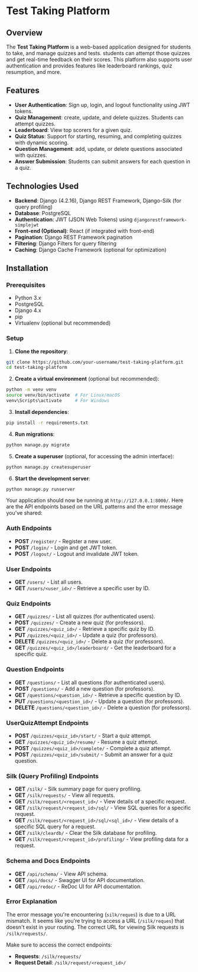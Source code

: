 
# Test Taking Platform

## Overview

The **Test Taking Platform** is a web-based application designed for students to take, and manage quizzes and tests. students can attempt those quizzes and get real-time feedback on their scores. This platform also supports user authentication and provides features like leaderboard rankings, quiz resumption, and more.

## Features

- **User Authentication**: Sign up, login, and logout functionality using JWT tokens.
- **Quiz Management**: create, update, and delete quizzes. Students can attempt quizzes.
- **Leaderboard**: View top scorers for a given quiz.
- **Quiz Status**: Support for starting, resuming, and completing quizzes with dynamic scoring.
- **Question Management**: add, update, or delete questions associated with quizzes.
- **Answer Submission**: Students can submit answers for each question in a quiz.

## Technologies Used

- **Backend**: Django (4.2.16), Django REST Framework, Django-Silk (for query profiling)
- **Database**: PostgreSQL
- **Authentication**: JWT (JSON Web Tokens) using `djangorestframework-simplejwt`
- **Front-end (Optional)**: React (if integrated with front-end)
- **Pagination**: Django REST Framework pagination
- **Filtering**: Django Filters for query filtering
- **Caching**: Django Cache Framework (optional for optimization)

## Installation

### Prerequisites

- Python 3.x
- PostgreSQL
- Django 4.x
- pip
- Virtualenv (optional but recommended)

### Setup

1. **Clone the repository**:

```bash
git clone https://github.com/your-username/test-taking-platform.git
cd test-taking-platform
```

2. **Create a virtual environment** (optional but recommended):

```bash
python -m venv venv
source venv/bin/activate  # For Linux/macOS
venv\Scripts\activate     # For Windows
```

3. **Install dependencies**:

```bash
pip install -r requirements.txt
```

4. **Run migrations**:

```bash
python manage.py migrate
```

5. **Create a superuser** (optional, for accessing the admin interface):

```bash
python manage.py createsuperuser
```

6. **Start the development server**:

```bash
python manage.py runserver
```

Your application should now be running at `http://127.0.0.1:8000/`.
Here are the API endpoints based on the URL patterns and the error message you've shared:

### Auth Endpoints
- **POST** `/register/` - Register a new user.
- **POST** `/login/` - Login and get JWT token.
- **POST** `/logout/` - Logout and invalidate JWT token.

### User Endpoints
- **GET** `/users/` - List all users.
- **GET** `/users/<user_id>/` - Retrieve a specific user by ID.

### Quiz Endpoints
- **GET** `/quizzes/` - List all quizzes (for authenticated users).
- **POST** `/quizzes/` - Create a new quiz (for professors).
- **GET** `/quizzes/<quiz_id>/` - Retrieve a specific quiz by ID.
- **PUT** `/quizzes/<quiz_id>/` - Update a quiz (for professors).
- **DELETE** `/quizzes/<quiz_id>/` - Delete a quiz (for professors).
- **GET** `/quizzes/<quiz_id>/leaderboard/` - Get the leaderboard for a specific quiz.

### Question Endpoints
- **GET** `/questions/` - List all questions (for authenticated users).
- **POST** `/questions/` - Add a new question (for professors).
- **GET** `/questions/<question_id>/` - Retrieve a specific question by ID.
- **PUT** `/questions/<question_id>/` - Update a question (for professors).
- **DELETE** `/questions/<question_id>/` - Delete a question (for professors).

### UserQuizAttempt Endpoints
- **POST** `/quizzes/<quiz_id>/start/` - Start a quiz attempt.
- **GET** `/quizzes/<quiz_id>/resume/` - Resume a quiz attempt.
- **POST** `/quizzes/<quiz_id>/complete/` - Complete a quiz attempt.
- **POST** `/quizzes/<quiz_id>/submit/` - Submit an answer for a quiz question.

### Silk (Query Profiling) Endpoints
- **GET** `/silk/` - Silk summary page for query profiling.
- **GET** `/silk/requests/` - View all requests.
- **GET** `/silk/request/<request_id>/` - View details of a specific request.
- **GET** `/silk/request/<request_id>/sql/` - View SQL queries for a specific request.
- **GET** `/silk/request/<request_id>/sql/<sql_id>/` - View details of a specific SQL query for a request.
- **GET** `/silk/cleardb/` - Clear the Silk database for profiling.
- **GET** `/silk/request/<request_id>/profiling/` - View profiling data for a request.

### Schema and Docs Endpoints
- **GET** `/api/schema/` - View API schema.
- **GET** `/api/docs/` - Swagger UI for API documentation.
- **GET** `/api/redoc/` - ReDoc UI for API documentation.

### Error Explanation
The error message you're encountering (`silk/reques`) is due to a URL mismatch. It seems like you're trying to access a URL (`/silk/reques`) that doesn't exist in your routing. The correct URL for viewing Silk requests is `/silk/requests/`.

Make sure to access the correct endpoints:

- **Requests**: `/silk/requests/`
- **Request Detail**: `/silk/request/<request_id>/`



